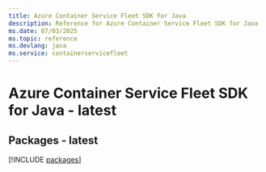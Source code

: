 ```yaml
---
title: Azure Container Service Fleet SDK for Java
description: Reference for Azure Container Service Fleet SDK for Java
ms.date: 07/03/2025
ms.topic: reference
ms.devlang: java
ms.service: containerservicefleet
---
```

# Azure Container Service Fleet SDK for Java - latest
## Packages - latest
[!INCLUDE [packages](container-service-fleet-index.md)]